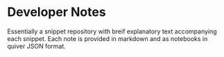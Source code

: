 # Developer Notes
Essentially a snippet repository with breif explanatory text accompanying each snippet. Each note is provided in markdown and as notebooks in quiver JSON format.
